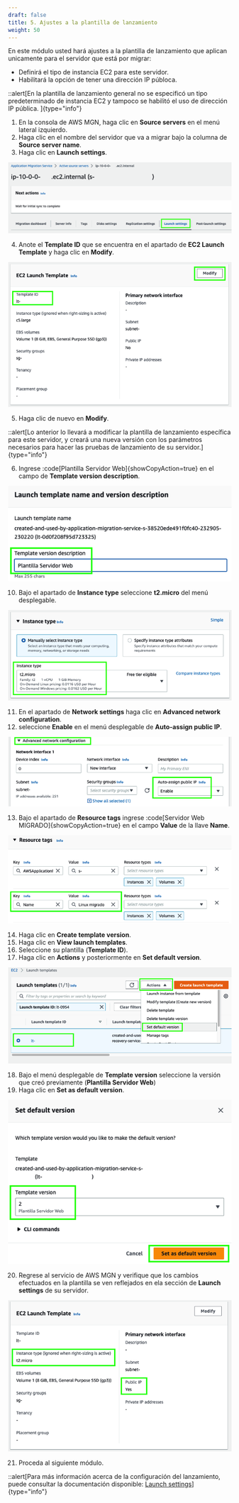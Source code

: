 ```yaml
---
draft: false
title: 5. Ajustes a la plantilla de lanzamiento
weight: 50
---
```

En este módulo usted hará ajustes a la plantilla de lanzamiento que aplican unicamente para el servidor  que está por migrar:

* Definirá el tipo de instancia EC2 para este servidor.
* Habilitará la opción de tener una dirección IP públoca.

::alert[En la plantilla de lanzamiento general no se especificó un tipo predeterminado de instancia EC2 y tampoco se habilitó el uso de dirección IP pública.  ]{type="info"}

1. En la consola de AWS MGN, haga clic en **Source servers** en el menú lateral izquierdo.
2. Haga clic en el nombre del servidor que va a migrar bajo la columna de **Source server name**.
3. Haga clic en **Launch settings**.

![Instance type](/static/images/mgn/launchsettings2.png)

4. Anote el **Template ID** que se encuentra en el apartado de **EC2 Launch Template** y haga clic en **Modify**.

![Modify EC2 Launch Template](/static/images/mgn/modifyec2launchtemplate.png)

5. Haga clic de nuevo en **Modify**.

::alert[Lo anterior lo llevará a modificar la plantilla de lanzamiento específica para este servidor, y creará una nueva versión con los parámetros necesarios para hacer las pruebas de lanzamiento de su servidor.]{type="info"}

6. Ingrese :code[Plantilla Servidor Web]{showCopyAction=true} en el campo de **Template version description**.

![Instance type](/static/images/mgn/plantillaservidorweb.png)

10. Bajo el apartado de **Instance type** seleccione **t2.micro** del menú desplegable.

![Instance type](/static/images/mgn/instancetype.png)

11. En el apartado de **Network settings** haga clic en **Advanced network configuration**.
12. seleccione **Enable** en el menú desplegable de **Auto-assign public IP**.

![Red](/static/images/mgn/networksettings.png)

13. Bajo el apartado de **Resource tags** ingrese :code[Servidor Web MIGRADO]{showCopyAction=true} en el campo **Value** de la llave **Name**.

![Etiquetas](/static/images/mgn/nametag.png)

14. Haga clic en **Create template version**.
15. Haga clic en **View launch templates**.
16. Seleccione su plantilla (**Template ID**).
17. Haga clic en **Actions** y posteriormente en **Set default version**.

![Set default version](/static/images/mgn/setdefaultversion.png)

18. Bajo el menú desplegable de **Template version** seleccione la versión que creó previamente (**Plantilla Servidor Web**)
19. Haga clic en **Set as default version**.

![Set default version](/static/images/mgn/setdefaultversion2.png)

20. Regrese al servicio de AWS MGN y verifique que los cambios efectuados en la plantilla se ven reflejados en ela sección de **Launch settings** de su servidor.

![EC2 Launch Template](/static/images/mgn/ec2launchtemplatemodified.png)

21. Proceda al siguiente módulo.

::alert[Para más información acerca de la configuración del lanzamiento, puede consultar la documentación disponible: [Launch settings](https://docs.aws.amazon.com/mgn/latest/ug/launch-settings.html)]{type="info"}